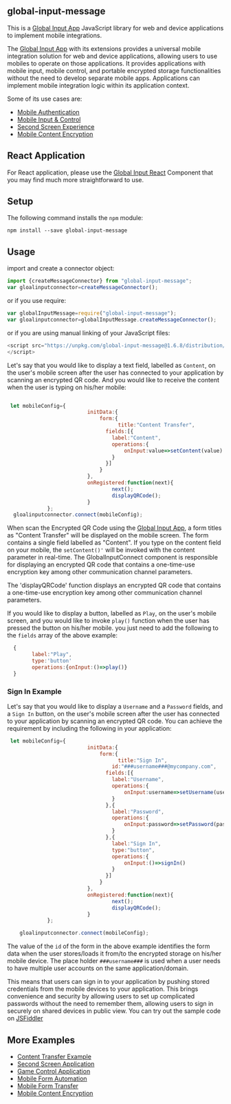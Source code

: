 
## global-input-message

This is a [Global Input App](https://globalinput.co.uk) JavaScript library for web and device applications to implement mobile integrations.

The [Global Input App](https://globalinput.co.uk) with its extensions provides a universal mobile integration solution for web and device applications, allowing users to use mobiles to operate on those applications. It provides applications with mobile input, mobile control, and portable encrypted storage functionalities without the need to develop separate mobile apps. Applications can implement mobile integration logic within its application context.


Some of its use cases are:
* [Mobile Authentication](https://globalinput.co.uk/global-input-app/about-mobile-authentication)
* [Mobile Input & Control](https://globalinput.co.uk/global-input-app/about-mobile-control)
* [Second Screen Experience](https://globalinput.co.uk/global-input-app/about-second-screen)
* [Mobile Content Encryption](https://globalinput.co.uk/global-input-app/about-print-scan-qrcodes)




## React Application

For React application, please use the [Global Input React](https://github.com/global-input/global-input-react) Component that
you may find much more straightforward to use.


## Setup

The following command installs the ```npm``` module:

```shell
npm install --save global-input-message
```

## Usage

import and create a connector object:



```JavaScript
import {createMessageConnector} from "global-input-message";
var gloalinputconnector=createMessageConnector();
```

or if you use require:

```JavaScript
var globalInputMessage=require("global-input-message");
var gloalinputconnector=globalInputMessage.createMessageConnector();
```

or if you are using manual linking of your JavaScript files:

```JavaScript
<script src="https://unpkg.com/global-input-message@1.6.8/distribution/globalinputmessage.min.js">
</script>
```

Let's say that you would like to display a text field, labelled as ```Content```, on the user's mobile screen after the user has connected to your application by scanning an encrypted QR code. And you would like to receive the content when the user is typing on his/her mobile:


```JavaScript

 let mobileConfig={        
                          initData:{                              
                              form:{
                                	title:"Content Transfer",   
                                fields:[{
                                  label:"Content",            
                                  operations:{
                                      onInput:value=>setContent(value)
                                  }
                                }]
                              }
                          },
                          onRegistered:function(next){
                                  next();
                                  displayQRCode();
                          }
             };
  gloalinputconnector.connect(mobileConfig);           
```

When scan the Encrypted QR Code using the [Global Input App](https://globalinput.co.uk/), a form titles as "Content Transfer" will be displayed on the mobile screen. The form contains a single field labelled as "Content". If you type on the content field on your mobile, the ```setContent()'``` will be invoked with the content parameter in real-time. The GlobalInputConnect component is responsible for displaying an encrypted QR code that contains a one-time-use encryption key among other communication channel parameters.

The 'displayQRCode' function displays an encrypted QR code that contains a one-time-use encryption key among other communication channel parameters.


If you would like to display a button, labelled as ```Play```, on the user's mobile screen, and you would like to invoke ```play()``` function when the user has pressed the button on his/her mobile. you just need to add the following to the ```fields```
array of the above example:


```JavaScript
  {
        label:"Play",
        type:'button'           
        operations:{onInput:()=>play()}
  }
```


### Sign In Example

Let's say that you would like to display a ```Username``` and a ```Password``` fields, and a ```Sign In``` button, on
the user's mobile screen after the user has connected to your application by scanning an encrypted QR code.
You can achieve the requirement by including the following in your application:

```JavaScript
 let mobileConfig={        
                          initData:{                              
                              form:{
                                	title:"Sign In",
                                  id:"###username###@mycompany.com",  
                                fields:[{
                                  label:"Username",            
                                  operations:{
                                      onInput:username=>setUsername(username)
                                  }
                                },{
                                  label:"Password",            
                                  operations:{
                                      onInput:password=>setPassword(password)
                                  }
                                },{
                                  label:"Sign In",
                                  type:"button",            
                                  operations:{
                                      onInput:()=>signIn()
                                  }
                                }]
                              }
                          },
                          onRegistered:function(next){
                                  next();
                                  displayQRCode();
                          }
             };

    gloalinputconnector.connect(mobileConfig);           
```

The value of the ```id``` of the form in the above example identifies the form data when the user stores/loads it from/to the encrypted storage on his/her mobile device. The place holder ```###username###``` is used when a user needs to have multiple user accounts on the same application/domain.

This means that users can sign in to your application by pushing stored credentials from the mobile devices to your application. This brings convenience and security by allowing users to set up complicated passwords without the need to remember them, allowing users to sign in securely on shared devices in public view. You can try out the sample code on [JSFiddler](https://jsfiddle.net/dilshat/c5fvyxqa/)


## More Examples
* [Content Transfer Example](https://globalinput.co.uk/global-input-app/content-transfer)
* [Second Screen Application](https://globalinput.co.uk/global-input-app/video-player)
* [Game Control Application](https://globalinput.co.uk/global-input-app/game-example)
* [Mobile Form Automation](https://globalinput.co.uk/global-input-app/send-message)
* [Mobile Form Transfer](https://globalinput.co.uk/global-input-app/form-data-transfer)
* [Mobile Content Encryption](https://globalinput.co.uk/global-input-app/qr-printing)
